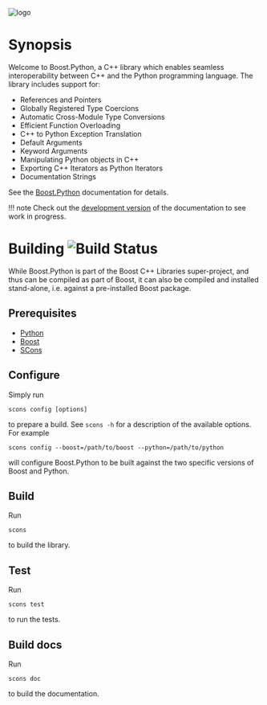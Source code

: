 ![logo](https://raw.githubusercontent.com/boostorg/python/develop/doc/images/bpl.png)

# Synopsis

Welcome to Boost.Python, a C++ library which enables seamless interoperability between C++ and the Python programming language. The library includes support for:

* References and Pointers
* Globally Registered Type Coercions
* Automatic Cross-Module Type Conversions
* Efficient Function Overloading
* C++ to Python Exception Translation
* Default Arguments
* Keyword Arguments
* Manipulating Python objects in C++
* Exporting C++ Iterators as Python Iterators
* Documentation Strings

See the [Boost.Python](http://boostorg.github.io/python) documentation for details.

!!! note
    Check out the [development version](http://boostorg.github.io/python/develop) of the documentation to see work in progress.

# Building ![Build Status](https://travis-ci.org/boostorg/python.svg?branch=develop)

While Boost.Python is part of the Boost C++ Libraries super-project, and thus can be compiled as part of Boost, it can also be compiled and installed stand-alone, i.e. against a pre-installed Boost package.

## Prerequisites

* [Python](http://www.python.org)
* [Boost](http://www.boost.org)
* [SCons](http://www.scons.org)

## Configure

Simply run

```
scons config [options]
```
to prepare a build. See `scons -h` for a description of the available options. For example
```
scons config --boost=/path/to/boost --python=/path/to/python
```
will configure Boost.Python to be built against the two specific versions of Boost and Python.

## Build

Run

```
scons
```
to build the library.

## Test

Run

```
scons test
```
to run the tests.

## Build docs

Run

```
scons doc
```
to build the documentation.